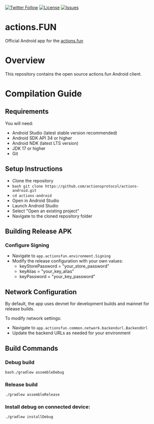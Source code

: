 [![Twitter Follow](https://img.shields.io/twitter/follow/actionsdotfun?style=social)](https://x.com/actionsdotfun)
[![License](https://img.shields.io/github/license/actionsprotocol/actions-android)](LICENSE)
[![Issues](https://img.shields.io/github/issues/actionsprotocol/actions-android)](https://github.com/actionsprotocol/actions-android/issues)

# actions.FUN
Official Android app for the [actions.fun](https://app.actions.fun)

# Overview
This repository contains the open source actions.fun Android client.

# Compilation Guide

## Requirements
You will need:
- Android Studio (latest stable version recommended)
- Android SDK API 34 or higher
- Android NDK (latest LTS version)
- JDK 17 or higher
- Git

## Setup Instructions
- Clone the repository
- `bash git clone https://github.com/actionsprotocol/actions-android.git`
- `cd actions-android`
- Open in Android Studio
- Launch Android Studio
- Select "Open an existing project"
- Navigate to the cloned repository folder

## Building Release APK

### Configure Signing
- Navigate to `app.actionsfun.environment.Signing`
- Modify the release configuration with your own values:
  - keyStorePassword = "your_store_password"
  - keyAlias = "your_key_alias"
  - keyPassword = "your_key_password"

## Network Configuration
By default, the app uses devnet for development builds and mainnet for release builds. 

To modify network settings:
- Navigate to `app.actionsfun.common.network.backendurl.BackendUrl`
- Update the backend URLs as needed for your environment

## Build Commands

### Debug build
`bash./gradlew assembleDebug`

### Release build
`./gradlew assembleRelease`

### Install debug on connected device:
`./gradlew installDebug`